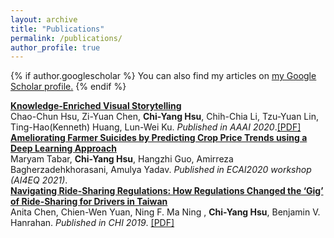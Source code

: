 ```yaml
---
layout: archive
title: "Publications"
permalink: /publications/
author_profile: true
---
```


{% if author.googlescholar %}
  You can also find my articles on <u><a href="{{author.googlescholar}}">my Google Scholar profile</a>.</u>
{% endif %}

<b>[Knowledge-Enriched Visual Storytelling](https://arxiv.org/abs/1912.01496)</b> 
<br>Chao-Chun Hsu, Zi-Yuan Chen, <b>Chi-Yang Hsu</b>, Chih-Chia Li, Tzu-Yuan Lin, Ting-Hao(Kenneth) Huang, Lun-Wei Ku. <i>Published in AAAI 2020</i>.[[PDF]](https://arxiv.org/abs/1912.01496)
<br>
<b>[Ameliorating Farmer Suicides by Predicting Crop Price Trends using a Deep Learning Approach]()</b> 
<br>Maryam Tabar, <b>Chi-Yang Hsu</b>, Hangzhi Guo, Amirreza Bagherzadehkhorasani, Amulya Yadav. <i>Published in ECAI2020 workshop (AI4EQ 2021)</i>.<!--[[PDF]](https://arxiv.org/abs/2001.06206)-->
<br>
<b>[Navigating Ride-Sharing Regulations: How Regulations Changed the ‘Gig’ of Ride-Sharing for Drivers in Taiwan](https://dl.acm.org/doi/10.1145/3290605.330036)</b> 
<br>Anita Chen, Chien-Wen Yuan, Ning F. Ma Ning , <b>Chi-Yang Hsu</b>, Benjamin V. Hanrahan. <i>Published in CHI 2019</i>. [[PDF]](https://dl.acm.org/doi/10.1145/3290605.3300366)
<br>

